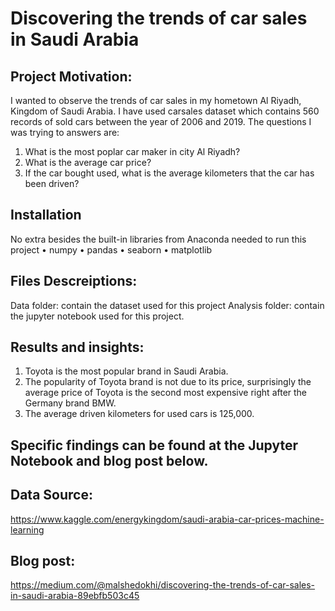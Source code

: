 # Discovering the trends of car sales in Saudi Arabia

## Project Motivation:
I wanted to observe the trends of car sales in my hometown Al Riyadh, Kingdom of Saudi Arabia. I have used carsales dataset which contains 560 records of sold cars between the year of 2006 and 2019. The questions I was trying to answers are:
1.	What is the most poplar car maker in city Al Riyadh?
2.	What is the average car price?
3.	If the car bought used, what is the average kilometers that the car has been driven?
## Installation
No extra besides the built-in libraries from Anaconda needed to run this project
•	numpy
•	pandas
•	seaborn
•	matplotlib
## Files Descreiptions:
Data folder: contain the dataset used for this project
Analysis folder: contain the jupyter notebook used for this project.
## Results and insights:
1.	Toyota is the most popular brand in Saudi Arabia.
2.	The popularity of Toyota brand is not due to its price, surprisingly the average price of Toyota is the second most expensive right after the Germany brand BMW.
3.	The average driven kilometers for used cars is 125,000.

 ## Specific findings can be found at the Jupyter Notebook and blog post below.


## Data Source:
https://www.kaggle.com/energykingdom/saudi-arabia-car-prices-machine-learning

## Blog post:
https://medium.com/@malshedokhi/discovering-the-trends-of-car-sales-in-saudi-arabia-89ebfb503c45







